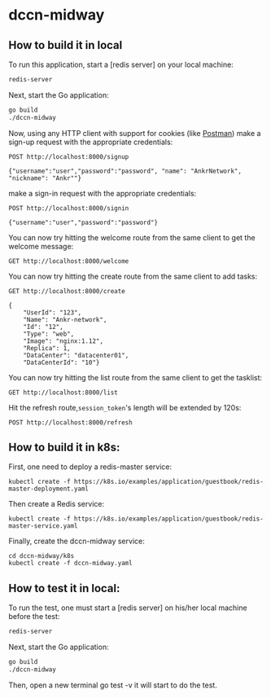 # dccn-midway

## How to build it in local

To run this application, start a [redis server] on your local machine:

```sh
redis-server
```

Next, start the Go application:

```sh
go build
./dccn-midway
```

Now, using any HTTP client with support for cookies (like [Postman](https://www.getpostman.com/apps)) make a sign-up request with the appropriate credentials:

```
POST http://localhost:8000/signup

{"username":"user","password":"password", "name": "AnkrNetwork", "nickname": "Ankr""}
```


make a sign-in request with the appropriate credentials:

```
POST http://localhost:8000/signin

{"username":"user","password":"password"}
```

You can now try hitting the welcome route from the same client to get the welcome message:

```
GET http://localhost:8000/welcome
```

You can now try hitting the create route from the same client to add tasks:

```
GET http://localhost:8000/create

{
    "UserId": "123",
    "Name": "Ankr-network",
    "Id": "12",
    "Type": "web",
    "Image": "nginx:1.12",
    "Replica": 1,
    "DataCenter": "datacenter01",
    "DataCenterId": "10"}
```

You can now try hitting the list route from the same client to get the tasklist:

```
GET http://localhost:8000/list
```

Hit the refresh route,`session_token`'s length will be extended by 120s:

```
POST http://localhost:8000/refresh
```

## How to build it in k8s:

First, one need to deploy a redis-master service:

```
kubectl create -f https://k8s.io/examples/application/guestbook/redis-master-deployment.yaml
```

Then create a Redis service:
```
kubectl create -f https://k8s.io/examples/application/guestbook/redis-master-service.yaml
```
Finally, create the dccn-midway service:
```
cd dccn-midway/k8s
kubectl create -f dccn-midway.yaml
```

## How to test it in local:
To run the test, one must start a [redis server] on his/her local machine before the test:

```sh
redis-server
```

Next, start the Go application:

```sh
go build
./dccn-midway
```
Then, open a new terminal
go test -v
it will start to do the test.